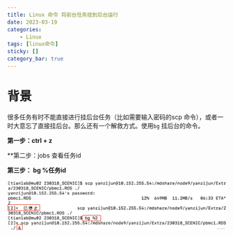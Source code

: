 ```yaml
---
title: Linux 命令 将前台任务挂到后台运行
date: 2023-03-19
categories: 
	- Linux
tags: [linux命令]
sticky: []
category_bar: true
---
```


# 背景
   很多任务有时不能直接进行挂后台任务（比如需要输入密码的scp 命令），或者一时大意忘了直接挂后台。那么还有一个解救方式。使用`bg`  挂后台的命令。
   
**第一步：ctrl + z**

**第二步：jobs  查看任务id

**第三步： bg %任务id**

![](../../imgs/微信图片_20230319125819.png)
